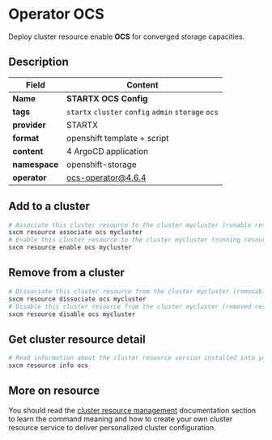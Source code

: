 # Operator OCS

Deploy cluster resource enable **OCS** for converged storage capacities.

## Description

| Field         | Content                                             |
| ------------- | --------------------------------------------------- |
| **Name**      | **STARTX OCS Config**                               |
| **tags**      | `startx` `cluster` `config` `admin` `storage` `ocs` |
| **provider**  | STARTX                                              |
| **format**    | openshift template + script                         |
| **content**   | 4 ArgoCD application                                |
| **namespace** | openshift-storage                                   |
| **operator**  | ocs-operator@4.6.4                                  |

## Add to a cluster

```bash
# Associate this cluster resource to the cluster mycluster (runable resource)
sxcm resource associate ocs mycluster
# Enable this cluster resource to the cluster mycluster (running resource)
sxcm resource enable ocs mycluster
```

## Remove from a cluster

```bash
# Dissociate this cluster resource from the cluster mycluster (removable resource)
sxcm resource dissociate ocs mycluster
# Disable this cluster resource from the cluster mycluster (removed resource)
sxcm resource disable ocs mycluster
```

## Get cluster resource detail

```bash
# Read information about the cluster resource version installed into your host (local)
sxcm resource info ocs
```

## More on resource

You should read the [cluster resource management](../../4-cluster-resources) documentation section to learn the command
meaning and how to create your own cluster resource service to deliver personalized cluster configuration.
